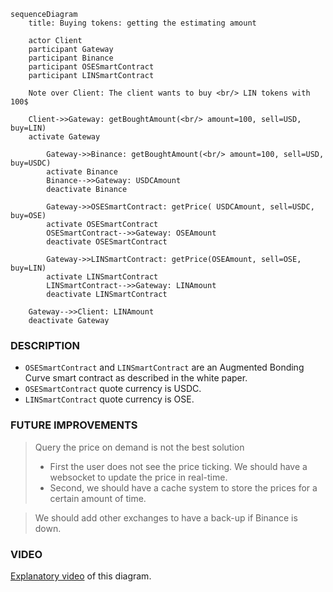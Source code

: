 ```mermaid
sequenceDiagram
    title: Buying tokens: getting the estimating amount

    actor Client
    participant Gateway
    participant Binance
    participant OSESmartContract
    participant LINSmartContract
    
    Note over Client: The client wants to buy <br/> LIN tokens with 100$
     
    Client->>Gateway: getBoughtAmount(<br/> amount=100, sell=USD, buy=LIN)  
    activate Gateway
    
        Gateway->>Binance: getBoughtAmount(<br/> amount=100, sell=USD, buy=USDC)
        activate Binance        
        Binance-->>Gateway: USDCAmount
        deactivate Binance
        
        Gateway->>OSESmartContract: getPrice( USDCAmount, sell=USDC, buy=OSE)
        activate OSESmartContract
        OSESmartContract-->>Gateway: OSEAmount
        deactivate OSESmartContract
        
        Gateway->>LINSmartContract: getPrice(OSEAmount, sell=OSE, buy=LIN)
        activate LINSmartContract
        LINSmartContract-->>Gateway: LINAmount
        deactivate LINSmartContract
        
    Gateway-->>Client: LINAmount
    deactivate Gateway
```
### DESCRIPTION

* `OSESmartContract` and `LINSmartContract` are an Augmented Bonding Curve smart contract as described in the white paper.
* `OSESmartContract` quote currency is USDC. 
* `LINSmartContract` quote currency is OSE.

### FUTURE IMPROVEMENTS

> Query the price on demand is not the best solution
> * First  the user does not see the price ticking. We should have a websocket to update the price in real-time.
> * Second, we should have a cache system to store the prices for a certain amount of time.

> We should add other exchanges to have a back-up if Binance is down.

### VIDEO
[Explanatory video](https://youtu.be/bVjSHMxHiRc) of this diagram.